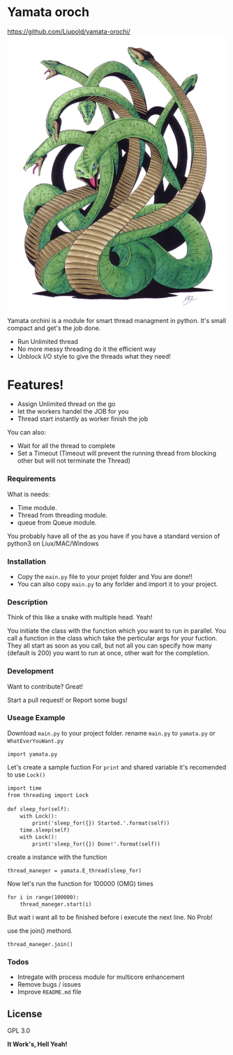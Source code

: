 # Yamata oroch
<https://github.com/Liupold/yamata-orochi/>
![Yamata-no-orochi](Orochi.jpg)
Yamata orchini is a module for smart thread managment in python. It's small compact and get's the job done.

  - Run Unlimited thread
  - No more messy threading do it the efficient way
  - Unblock I/O style to give the threads what they need!

# Features!

  - Assign Unlimited thread on the go
  - let the workers handel the JOB for you
  - Thread start instantly as worker finish the job



You can also:
  - Wait for all the thread to complete
  - Set a Timeout 
  (Timeout will prevent the running thread from blocking other but will not terminate the Thread)

### Requirements

What is needs:

* Time module.
* Thread from threading module.
* queue from Queue module.

You probably have all of the as you have if you have a standard version of python3 on Liux/MAC/Windows

### Installation

- Copy the ``main.py`` file to your projet folder and You are done!!
- You can also copy  ``main.py`` to any forlder and import it to your project.


### Description
Think of this like a snake with multiple head. Yeah!

You initiate the class with the function which you want to run in parallel.
You call a function in the class which take the perticular args for your fuction.
They all start as soon as you call, but not all you can specify how many (default is 200)  you want to run at once, other wait for the completion.


### Development

Want to contribute? Great!

Start a pull request!
or
Report some bugs!


### Useage Example
Download ``main.py`` to your project folder.
rename ``main.py`` to ``yamata.py`` or ``WhatEverYouWant.py``
```
import yamata.py
```

Let's create a sample fuction
For ``print`` and shared variable it's recomended to use ``Lock()``
```
import time
from threading import Lock

def sleep_for(self):
    with Lock():
        print('sleep_for({}) Started.'.format(self))
    time.sleep(self)
    with Lock():
        print('sleep_for({}) Done!'.format(self))
```
create a instance with the function

```
thread_maneger = yamata.E_thread(sleep_for)
```

Now let's run the function for 100000 (OMG) times

```
for i in range(100000):
    thread_maneger.start(i)
```

But wait i want all to be finished before i execute the next line.
No Prob!

use the join() methord.
```
thread_maneger.join()
```
### Todos

 - Intregate with process module for multicore enhancement
 - Remove bugs / issues
 - Improve ``README.md`` file

License
----

GPL 3.0


**It Work's, Hell Yeah!**